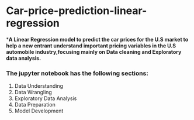 # Car-price-prediction-linear-regression
***A Linear Regression model to predict the car prices for the U.S market to help a new entrant understand important pricing variables in the U.S automobile industry,focusing mainly on Data cleaning and Exploratory data analysis.**
<h3>The jupyter notebook has the following sections:</h3>
<ol>
    <li> Data Understanding
    <li> Data Wrangling
    <li> Exploratory Data Analysis
    <li> Data Preparation
    <li> Model Development
 </ol>
 
